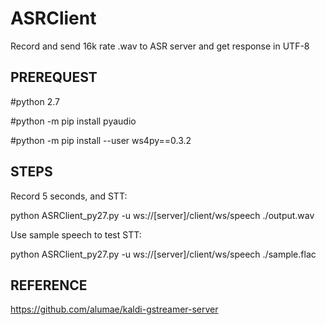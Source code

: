 # ASRClient

Record and send 16k rate .wav to ASR server and get response in UTF-8

## PREREQUEST

#python 2.7

#python -m pip install pyaudio

#python -m pip install --user ws4py==0.3.2

## STEPS

Record 5 seconds, and STT:

python ASRClient_py27.py -u ws://[server]/client/ws/speech ./output.wav

Use sample speech to test STT:

python ASRClient_py27.py -u ws://[server]/client/ws/speech ./sample.flac

## REFERENCE

https://github.com/alumae/kaldi-gstreamer-server
